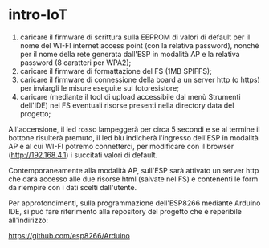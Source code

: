 # intro-IoT
1) caricare il firmware di scrittura sulla EEPROM di valori di default per il nome del WI-FI internet access point (con la relativa password), nonché per il nome della rete generata dall'ESP in modalità AP e la relativa password (8 caratteri per WPA2);
2) caricare il firmware di formattazione del FS (1MB SPIFFS);
3) caricare il firmware di connessione della board a un server http (o https) per inviargli le misure eseguite sul fotoresistore;
4) caricare (mediante il tool di upload accessibile dal menù Strumenti dell'IDE) nel FS eventuali risorse presenti nella directory data del progetto;

All'accensione, il led rosso lampeggerà per circa 5 secondi e se al termine il bottone risulterà premuto, il led blu indicherà l'ingresso dell'ESP in modalità AP e al cui WI-FI potremo connetterci, per modificare con il browser (http://192.168.4.1) i succitati valori di default.

Contemporaneamente alla modalità AP, sull'ESP sarà attivato un server http che darà accesso alle due risorse html (salvate nel FS) e contenenti le form da riempire con i dati scelti dall'utente. 

Per approfondimenti, sulla programmazione dell'ESP8266 mediante Arduino IDE, si può fare riferimento alla repository del progetto che è  reperibile all'indirizzo:

https://github.com/esp8266/Arduino

